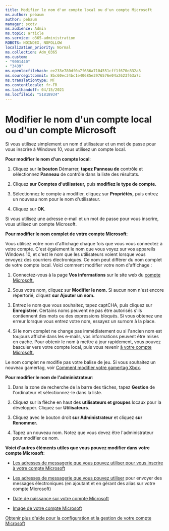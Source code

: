 ```yaml
---
title: Modifier le nom d'un compte local ou d'un compte Microsoft
ms.author: pebaum
author: pebaum
manager: scotv
ms.audience: Admin
ms.topic: article
ms.service: o365-administration
ROBOTS: NOINDEX, NOFOLLOW
localization_priority: Normal
ms.collection: Adm_O365
ms.custom:
- "9001440"
- "3439"
ms.openlocfilehash: ee233e780df0a7f686a7104551cff1f670e832a3
ms.sourcegitcommit: 8bc60ec34bc1e40685e3976576e04a2623f63a7c
ms.translationtype: MT
ms.contentlocale: fr-FR
ms.lasthandoff: 04/15/2021
ms.locfileid: "51818934"
---
```

# <a name="change-the-name-of-a-local-account-or-a-microsoft-account"></a>Modifier le nom d'un compte local ou d'un compte Microsoft

Si vous utilisez simplement un nom d'utilisateur et un mot de passe pour vous inscrire à Windows 10, vous utilisez un compte local. 

**Pour modifier le nom d'un compte local**:

1. Cliquez sur **le bouton** Démarrer, **tapez Panneau de** contrôle et sélectionnez **Panneau** de contrôle dans la liste des résultats.

2. Cliquez **sur Comptes d'utilisateur,** puis **modifiez le type de compte.**

3. Sélectionnez le compte à modifier, cliquez sur **Propriétés,** puis entrez un nouveau nom pour le nom d'utilisateur.

4. Cliquez sur **OK**.

Si vous utilisez une adresse e-mail et un mot de passe pour vous inscrire, vous utilisez un compte Microsoft.

**Pour modifier le nom complet de votre compte Microsoft**:

Vous utilisez votre nom d'affichage chaque fois que vous vous connectez à votre compte. C'est également le nom que vous voyez sur vos appareils Windows 10, et c'est le nom que les utilisateurs voient lorsque vous envoyez des courriers électroniques. Ce nom peut différer du nom complet de votre compte local. Voici comment modifier votre nom d'affichage :

1. Connectez-vous à la page **Vos informations** sur le site web du [compte Microsoft.](https://account.microsoft.com/)

2. Sous votre nom, cliquez sur **Modifier le nom.** Si aucun nom n'est encore répertorié, cliquez **sur Ajouter un nom.** 

3. Entrez le nom que vous souhaitez, tapez captCHA, puis cliquez sur **Enregistrer**. Certains noms peuvent ne pas être autorisés s'ils contiennent des mots ou des expressions bloqués. Si vous obtenez une erreur lorsque vous entrez votre nom, essayez un surnom à la place.

4. Si le nom complet ne change pas immédiatement ou si l'ancien nom est toujours affiché dans les e-mails, vos informations peuvent être mises en cache. Pour obtenir le nom à mettre à jour rapidement, vous pouvez basculer vers votre compte local, puis vous revenir [à votre compte Microsoft.](https://account.microsoft.com/)

Le nom complet ne modifie pas votre balise de jeu. Si vous souhaitez un nouveau gamertag, voir [Comment modifier votre gamertag Xbox](https://support.xbox.com/id-ID/account-management/change-xbox-live-gamertag).

**Pour modifier le nom de l'administrateur**:

1. Dans la zone de recherche de la barre des tâches, tapez **Gestion** de l'ordinateur et sélectionnez-le dans la liste.

2. Cliquez sur la flèche en haut des **utilisateurs et groupes** locaux pour la développer. Cliquez sur **Utilisateurs**.

3. Cliquez avec le bouton droit **sur Administrateur** et cliquez **sur Renommer.**

4. Tapez un nouveau nom. Notez que vous devez être l'administrateur pour modifier ce nom.

**Voici d'autres éléments utiles que vous pouvez modifier dans votre compte Microsoft**:

- [Les adresses de messagerie que vous pouvez utiliser pour vous inscrire à votre compte Microsoft](https://support.microsoft.com/help/4026162)

- [Les adresses de messagerie que vous pouvez utiliser](https://support.microsoft.com/help/12407) pour envoyer des messages électroniques (en ajoutant et en gérant des alias sur votre compte Microsoft)

- [Date de naissance sur votre compte Microsoft](https://support.microsoft.com/help/12411)

- [Image de votre compte Microsoft](https://support.microsoft.com/help/4026790)

[Obtenir plus d'aide pour la configuration et la gestion de votre compte Microsoft](https://support.microsoft.com/hub/4294457/microsoft-account-help#manage-account)